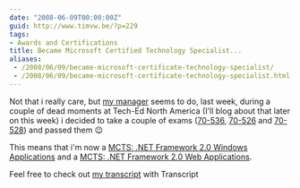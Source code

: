 ```yaml
---
date: "2008-06-09T00:00:00Z"
guid: http://www.timvw.be/?p=229
tags:
- Awards and Certifications
title: Became Microsoft Certified Technology Specialist...
aliases:
 - /2008/06/09/became-microsoft-certificate-technology-specialist/
 - /2008/06/09/became-microsoft-certificate-technology-specialist.html
---
```

Not that i really care, but [my manager](http://wimvdd.blogspot.com) seems to do, last week, during a couple of dead moments at Tech-Ed North America (I'll blog about that later on this week) i decided to take a couple of exams ([70-536](http://www.microsoft.com/learning/en/us/exams/70-536.mspx), [70-526](http://www.microsoft.com/learning/en/us/exams/70-526.mspx) and [70-528](http://www.microsoft.com/learning/en/us/exams/70-528.mspx)) and passed them 😉 

This means that i'm now a [MCTS: .NET Framework 2.0 Windows Applications](http://www.microsoft.com/learning/mcp/mcts/winapps/default.mspx) and a [MCTS: .NET Framework 2.0 Web Applications](http://www.microsoft.com/learning/mcp/mcts/webapps/default.mspx).

Feel free to check out [my transcript](http://www.microsoft.com/learning/mcp/transcripts) with Transcript 